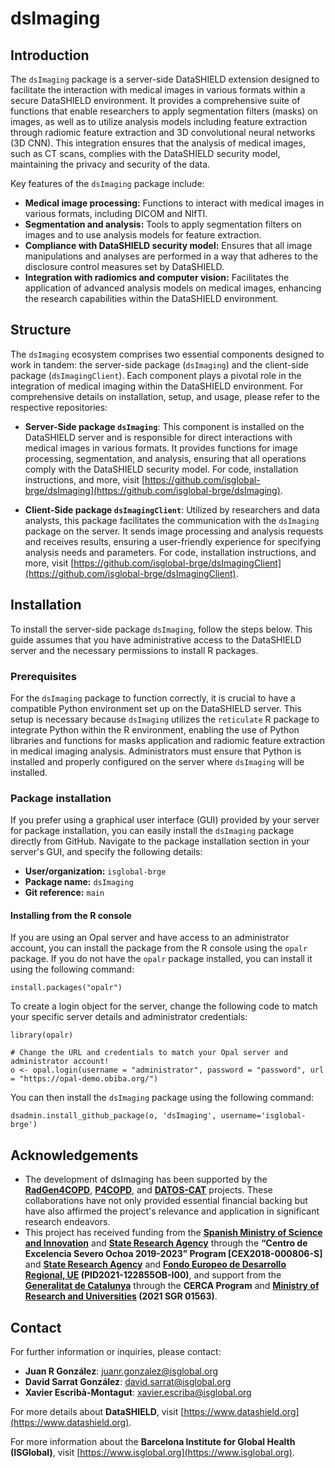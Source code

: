 # dsImaging

## Introduction

The `dsImaging` package is a server-side DataSHIELD extension designed to facilitate the interaction with medical images in various formats within a secure DataSHIELD environment. It provides a comprehensive suite of functions that enable researchers to apply segmentation filters (masks) on images, as well as to utilize analysis models including feature extraction through radiomic feature extraction and 3D convolutional neural networks (3D CNN). This integration ensures that the analysis of medical images, such as CT scans, complies with the DataSHIELD security model, maintaining the privacy and security of the data.

Key features of the `dsImaging` package include:
- **Medical image processing:** Functions to interact with medical images in various formats, including DICOM and NIfTI.
- **Segmentation and analysis:** Tools to apply segmentation filters on images and to use analysis models for feature extraction.
- **Compliance with DataSHIELD security model:** Ensures that all image manipulations and analyses are performed in a way that adheres to the disclosure control measures set by DataSHIELD.
- **Integration with radiomics and computer vision:** Facilitates the application of advanced analysis models on medical images, enhancing the research capabilities within the DataSHIELD environment.

## Structure

The `dsImaging` ecosystem comprises two essential components designed to work in tandem: the server-side package (`dsImaging`) and the client-side package (`dsImagingClient`). Each component plays a pivotal role in the integration of medical imaging within the DataSHIELD environment. For comprehensive details on installation, setup, and usage, please refer to the respective repositories:

- **Server-Side package `dsImaging`**: This component is installed on the DataSHIELD server and is responsible for direct interactions with medical images in various formats. It provides functions for image processing, segmentation, and analysis, ensuring that all operations comply with the DataSHIELD security model. For code, installation instructions, and more, visit [https://github.com/isglobal-brge/dsImaging](https://github.com/isglobal-brge/dsImaging).

- **Client-Side package `dsImagingClient`**: Utilized by researchers and data analysts, this package facilitates the communication with the `dsImaging` package on the server. It sends image processing and analysis requests and receives results, ensuring a user-friendly experience for specifying analysis needs and parameters. For code, installation instructions, and more, visit [https://github.com/isglobal-brge/dsImagingClient](https://github.com/isglobal-brge/dsImagingClient).

## Installation

To install the server-side package `dsImaging`, follow the steps below. This guide assumes that you have administrative access to the DataSHIELD server and the necessary permissions to install R packages.

### Prerequisites

For the `dsImaging` package to function correctly, it is crucial to have a compatible Python environment set up on the DataSHIELD server. This setup is necessary because `dsImaging` utilizes the `reticulate` R package to integrate Python within the R environment, enabling the use of Python libraries and functions for masks application and radiomic feature extraction in medical imaging analysis. Administrators must ensure that Python is installed and properly configured on the server where `dsImaging` will be installed.

### Package installation

If you prefer using a graphical user interface (GUI) provided by your server for package installation, you can easily install the `dsImaging` package directly from GitHub. Navigate to the package installation section in your server's GUI, and specify the following details:

- **User/organization:** `isglobal-brge`
- **Package name:** `dsImaging`
- **Git reference:** `main`

#### Installing from the R console

If you are using an Opal server and have access to an administrator account, you can install the package from the R console using the `opalr` package. If you do not have the `opalr` package installed, you can install it using the following command:
```
install.packages("opalr")
```

To create a login object for the server, change the following code to match your specific server details and administrator credentials:
```
library(opalr)

# Change the URL and credentials to match your Opal server and administrator account!
o <- opal.login(username = "administrator", password = "password", url = "https://opal-demo.obiba.org/")
```

You can then install the `dsImaging` package using the following command:
```
dsadmin.install_github_package(o, 'dsImaging', username='isglobal-brge')
```

## Acknowledgements

- The development of dsImaging has been supported by the **[RadGen4COPD](https://github.com/isglobal-brge/RadGen4COPD)**, **[P4COPD](https://www.clinicbarcelona.org/en/projects-and-clinical-assays/detail/p4copd-prediction-prevention-personalized-and-precision-management-of-copd-in-young-adults)**, and **[DATOS-CAT](https://datos-cat.github.io/LandingPage)** projects. These collaborations have not only provided essential financial backing but have also affirmed the project's relevance and application in significant research endeavors.
- This project has received funding from the **[Spanish Ministry of Science and Innovation](https://www.ciencia.gob.es/en/)** and **[State Research Agency](https://www.aei.gob.es/en)** through the **“Centro de Excelencia Severo Ochoa 2019-2023” Program [CEX2018-000806-S]** and **[State Research Agency](https://www.aei.gob.es/en)** and **[Fondo Europeo de Desarrollo Regional, UE](https://ec.europa.eu/regional_policy/funding/erdf_en) (PID2021-122855OB-I00)**, and support from the **[Generalitat de Catalunya](https://web.gencat.cat/en/inici/index.html)** through the **CERCA Program** and **[Ministry of Research and Universities](https://recercaiuniversitats.gencat.cat/en/inici/) (2021 SGR 01563)**.

## Contact

For further information or inquiries, please contact:

- **Juan R González**: juanr.gonzalez@isglobal.org
- **David Sarrat González**: david.sarrat@isglobal.org
- **Xavier Escribà-Montagut**: xavier.escriba@isglobal.org

For more details about **DataSHIELD**, visit [https://www.datashield.org](https://www.datashield.org).

For more information about the **Barcelona Institute for Global Health (ISGlobal)**, visit [https://www.isglobal.org](https://www.isglobal.org).
